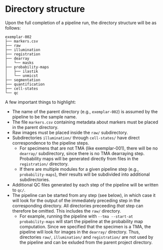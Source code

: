 # Directory structure

Upon the full completion of a pipeline run, the directory structure will be as follows:

```
exemplar-002
├── markers.csv
├── raw
├── illumination
├── registration
├── dearray
│   └── masks
├── probability-maps
│   ├── ilastik
│   └── unmicst
├── segmentation
├── quantification
├── cell-states
└── qc
```

A few important things to highlight:

* The name of the parent directory (e.g., `exemplar-002`) is assumed by the pipeline to be the sample name.
* The file `markers.csv` containing metadata about markers must be placed in the parent directory.
* Raw images must be placed inside the `raw/` subdirectory.
* Subdirectories `illumination/` through `cell-states/` have direct correspondence to the pipeline steps.
  * For specimens that are not TMA (like exemplar-001), there will be no `dearray/` subdirectory, since there is no TMA dearraying step. Probability maps will be generated directly from files in the `registration/` directory.
  * If there are multiple modules for a given pipeline step (e.g., `probability-maps`), their results will be subdivided into additional subdirectories.
* Additional QC files generated by each step of the pipeline will be written to `qc/`.
* The pipeline can be started from any step (see below), in which case it will look for the output of the immediately preceding step in the corresponding directory. All directories preceeding *that* step can therefore be omitted. This includes the `raw/` directory.
  * For example, running the pipeline with `--tma --start-at probability-maps` will start the pipeline at the probability map computation. Since we specified that the specimen is a TMA, the pipeline will look for images in the `dearray/` directory. Thus, directories `raw/`, `illumination/` and `registration/` are not used by the pipeline and can be exluded from the parent project directory.
